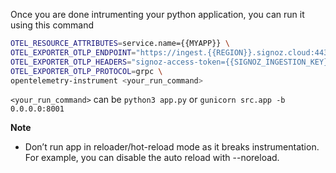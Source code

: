 Once you are done intrumenting your python application, you can run it using this command

```bash
OTEL_RESOURCE_ATTRIBUTES=service.name={{MYAPP}} \
OTEL_EXPORTER_OTLP_ENDPOINT="https://ingest.{{REGION}}.signoz.cloud:443" \
OTEL_EXPORTER_OTLP_HEADERS="signoz-access-token={{SIGNOZ_INGESTION_KEY}}" \
OTEL_EXPORTER_OTLP_PROTOCOL=grpc \
opentelemetry-instrument <your_run_command>
```

`<your_run_command>` can be `python3 app.py` or `gunicorn src.app -b 0.0.0.0:8001`

**Note**
- Don’t run app in reloader/hot-reload mode as it breaks instrumentation. For example, you can disable the auto reload with --noreload.
